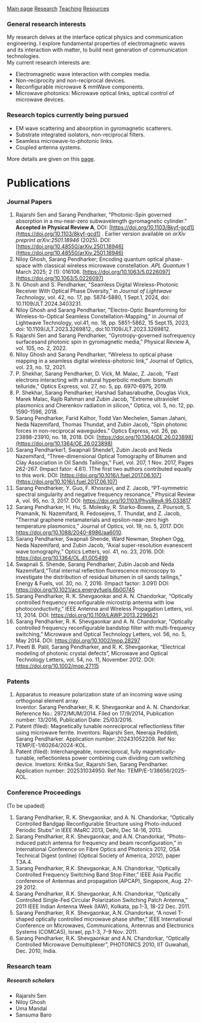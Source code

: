 [Main page](index.md) [Research](Research)  [Teaching](Teaching.md) [Resources](Resources.md) 

### General research interests
My research delves at the interface optical physics and communication engineering. I explore fundamental properties of electromagnetic waves and its interaction with matter, to build next generation of communication technologies.  
My current research interests are:

- Electromagnetic wave interaction with complex media.
- Non-reciprocity and non-reciprocal devices.
- Reconfigurable microwave & mmWave components.
- Microwave photonics: Microwave optical links, optical control of microwave devices. 


### Research topics currently being pursued
- EM wave scattering and absorption in gyromagnetic scatterers.
- Substrate integrated isolators, non-reciprocal filters.
- Seamless microwave-to-photonic links.
- Coupled antenna systems. 

More details are given on this [page](Research_details). 
# Publications
### Journal Papers

1. Rajarshi Sen and Sarang Pendharker, "Photonic-Spin governed absorption in a mu-near-zero subwavelength gyromagnetic cylinder." **Accepted in Physical Review A**, DOI: [https://doi.org/10.1103/8kyf-gcd1](https://doi.org/10.1103/8kyf-gcd1) . Earlier version available on _arXiv preprint arXiv:2501.18946_ (2025). DOI: [https://doi.org/10.48550/arXiv.2501.18946](https://doi.org/10.48550/arXiv.2501.18946)
2. Niloy Ghosh, Sarang Pendharker; Encoding quantum optical phase-space with classical wireless microwave constellation. _APL Quantum_ 1 March 2025; 2 (1): 016106. [https://doi.org/10.1063/5.0226097](https://doi.org/10.1063/5.0226097)
3. N. Ghosh and S. Pendharker, "Seamless Digital Wireless-Photonic Receiver With Optical Phase Diversity," in _Journal of Lightwave Technology_, vol. 42, no. 17, pp. 5874-5880, 1 Sept.1, 2024, doi: 10.1109/JLT.2024.3403231.
4. Niloy Ghosh and Sarang Pendharker, ”Electro-Optic Beamforming for Wireless-to-Optical Seamless Constellation-Mapping,” in Journal of Lightwave Technology, vol.41, no. 18, pp. 5851-5862, 15 Sept.15, 2023, doi: 10.1109/JLT.2023.3269812., doi:10.1109/JLT.2023.3269812.
5. Rajarshi Sen and Sarang Pendharker, “Gyrotropy-governed isofrequency surfacesand photonic spin in gyromagnetic media,” Physical Review A, vol. 105, no. 2, 2022.
6. Niloy Ghosh and Sarang Pendharker, “Wireless to optical phase mapping in a seamless digital wireless-photonic link,” Journal of Optics, vol. 23, no. 12, 2021.
7. P. Shekhar, Sarang Pendharker, D. Vick, M. Malac, Z. Jacob, "Fast electrons interacting with a natural hyperbolic medium: bismuth telluride," Optics Express, vol. 27, no. 5, pp. 6970-6975, 2019.
8. P. Shekhar, Sarang Pendharker, Harshad Sahasrabudhe, Douglas Vick, Marek Malac, Rajib Rahman and Zubin Jacob, "Extreme ultraviolet plasmonics and Cherenkov radiation in silicon," Optica, vol. 5, no. 12, pp. 1590-1596, 2018.
9. Sarang Pendharker, Farid Kalhor, Todd Van Mechelen, Saman Jahani, Neda Nazemifard, Thomas Thundat, and Zubin Jacob, “Spin photonic forces in non-reciprocal waveguides.” Optics Express, vol. 26, pp. 23898-23910, no. 18, 2018. DOI: [https://doi.org/10.1364/OE.26.023898](https://doi.org/10.1364/OE.26.023898)
10. Sarang Pendharker1, Swapnali Shende1, Zubin Jacob and Neda Nazemifard, “Three-dimensional Optical Tomography of Bitumen and Clay Association in Oil Sands Tailings,” Fuel, vol. 207, 1 Nov. 2017, Pages 262-267. (Impact fator: 4.61). 1The first two authors contributed equally to this work. DOI: [https://doi.org/10.1016/j.fuel.2017.06.107](https://doi.org/10.1016/j.fuel.2017.06.107)
11. Sarang Pendharker, Y. Guo, F. Khosravi, and Z. Jacob, “PT-symmetric spectral singularity and negative frequency resonance,” Physical Review A, vol. 95, no. 3, 2017. DOI: https://doi.org/10.1103/PhysRevA.95.033817
12. Sarang Pendharker, H. Hu, S. Molesky, R. Starko-Bowes, Z. Poursoti, S. Pramanik, N. Nazemifard, R. Fedosejevs, T. Thundat, and Z. Jacob, “Thermal graphene metamaterials and epsilon-near-zero high temperature plasmonics,” Journal of Optics, vol. 19, no. 5, 2017. DOI: https://doi.org/10.1088/2040-8986/aa6010.
13. Sarang Pendharker, Swapnali Shende, Ward Newman, Stephen Ogg, Neda Nazemifard, and Zubin Jacob, “Axial super-resolution evanescent wave tomography,” Optics Letters, vol. 41, no. 23, 2016. DOI: https://doi.org/10.1364/OL.41.005499
14. Swapnali S. Shende, Sarang Pendharker, Zubin Jacob and Neda Nazemifard,“Total internal reflection fluorescence microscopy to investigate the distribution of residual bitumen in oil sands tailings,” Energy & Fuels, vol. 30, no. 7, 2016. (Impact factor: 3.091) DOI: https://doi.org/10.1021/acs.energyfuels.6b00745
15. Sarang Pendharker, R. K. Shevgaonkar and A. N. Chandorkar, “Optically controlled frequency reconfigurable microstrip antenna with low photoconductivity,” IEEE Antenna and Wireless Propagation Letters, vol. 13, 2014. DOI: https://doi.org/10.1109/LAWP.2013.2296621
16. Sarang Pendharker, R. K. Shevgaonkar and A. N. Chandorkar, “Optically controlled frequency reconfigurable bandstop filter with multi-frequency switching,” Microwave and Optical Technology Letters, vol. 56, no. 5, May 2014. DOI: https://doi.org/10.1002/mop.28297
17. Preeti B. Patil, Sarang Pendharker, and R. K. Shevgaonkar, “Electrical modeling of photonic crystal defects”, Microwave and Optical Technology Letters, vol. 54, no. 11, November 2012. DOI: https://doi.org/10.1002/mop.27115

### Patents

1. Apparatus to measure polarization state of an incoming wave using orthogonal element array.  
    Inventor: Sarang Pendharker, R. K. Shevgaonkar and A. N. Chandorkar.  
    Reference No.: 2972/MUM/2014. Filed on 17/9/2014, Publication number: 13/2016, Publication Date: 25/03/2016.
2. Patent (filed): Magnetically tunable nonreciprocal reflectionless filter using microwave ferrite. Inventors: Rajarshi Sen, Neeraja Peddinti, Sarang Pendharker. Application number: 202431052209. Ref No: TEMP/E-1/60264/2024-KOL.
3. Patent (filed): Interchangeable, nonreciprocal, fully magnetically-tunable, reflectionless power combining cum dividing cum switching device. Invetors: Kritika Sur, Rajarshi Sen, Sarang Pendharker. Application number: 202531034950. Ref No: TEMP/E-1/38656/2025-KOL.

### Conference Proceedings
(To be upaded)
1. Sarang Pendharker, R. K. Shevgaonkar, and A. N. Chandorkar, “Optically Controlled Bandgap Reconfigurable Structure using Photo-induced Periodic Stubs” in IEEE IMaRC 2013, Delhi, Dec 14-16, 2013.
2. Sarang Pendharker, R.K. Shevgaonkar, and A.N. Chandorkar, “Photo-induced patch antenna for frequency and beam reconfiguration,” in International Conference on Fibre Optics and Photonics 2012, OSA Technical Digest (online) (Optical Society of America, 2012), paper T3A.4.
3. Sarang Pendharker, R.K. Shevgaonkar, A.N. Chandorkar, “Optically Controlled Frequency Switching Band Stop Filter,” IEEE Asia Pacific conference of Antennas and propagation (APCAP), Singapore, Aug. 27-29 2012.
4. Sarang Pendharker, R.K. Shevgaonkar, A.N. Chandorkar, “Optically Controlled Single-Fed Circular Polarization Switching Patch Antenna,” 2011 IEEE Indian Antenna Week (IAW), Kolkata, pp.1-3, 18-22 Dec. 2011.
5. Sarang Pendharker, R.K. Shevgaonkar, A.N. Chandorkar, “A novel T-shaped optically controlled microwave phase shifter,” IEEE International Conference on Microwaves, Communications, Antennas and Electronics Systems (COMCAS), Israel, pp.1-3, 7-9 Nov. 2011.
6. Sarang Pendharker, R.K. Shevgaonkar and A.N. Chandorkar, “Optically Controlled Microwave Demultiplexer”, PHOTONICS 2010, IIT Guwahati, Dec. 2010, India.

### Research team
##### Research scholars
- Rajarshi Sen
- Niloy Ghosh
- Uma Mandal
- Sansuma Baro

